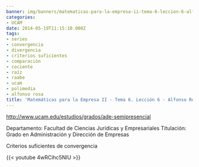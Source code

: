 ```yaml
---
banner: img/banners/matematicas-para-la-empresa-ii-tema-6-leccion-6-alfonso-rosa.jpg
categories:
- UCAM
date: 2014-05-19T11:15:10.000Z
tags:
- series
- convergencia
- divergencia
- criterios suficientes
- comparación
- cociente
- raíz
- raabe
- ucam
- polimedia
- alfonso rosa
title: 'Matemáticas para la Empresa II - Tema 6. Lección 6 - Alfonso Rosa'
---
```


http://www.ucam.edu/estudios/grados/ade-semipresencial

Departamento: Facultad de Ciencias Jurídicas y Empresariales
Titulación: Grado en Administración y Dirección de Empresas

Criterios suficientes de convergencia

{{< youtube 4wRCihc5NIU >}}
